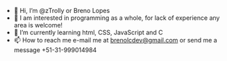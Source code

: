 - 👋 Hi, I’m @zTrolly or Breno Lopes
- 👀 I am interested in programming as a whole, for lack of experience any area is welcome!
- 🌱 I’m currently learning html, CSS, JavaScript and C
- 📫 How to reach me e-mail me at brenolcdev@gmail.com or send me a message +51-31-999014984

<!---
zTrolly/zTrolly is a ✨ special ✨ repository because its `README.md` (this file) appears on your GitHub profile.
You can click the Preview link to take a look at your changes.
--->
